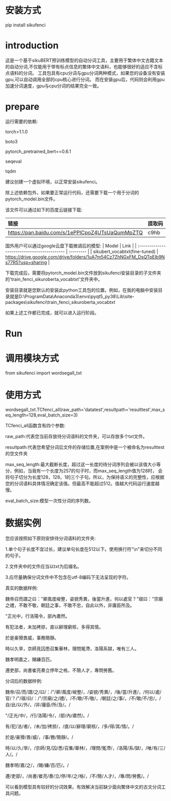 # 安装方式
pip install sikufenci


# introduction
这是一个基于sikuBERT预训练模型的自动分词工具，主要用于繁体中文古籍文本的自动分词,不仅能用于带有标点信息的繁体中文语料，也能够很好的适应不含标点语料的分词。
工具包具有cpu分词与gpu分词两种模式，如果您的设备没有安装gpu,可以自动调用全部的cpu核心进行分词。
而在安装gpu后，代码则会利用gpu加速分词速度，gpu与cpu分词的结果完全一致。

# prepare
运行需要的依赖:

torch>1.1.0

boto3

pytorch_pretrained_bert==0.6.1

seqeval

tqdm

建议创建一个虚拟环境，以正常安装sikufenci。

除上述依赖包外，如果要正常运行代码，还需要下载一个用于分词的pytorch_model.bin文件。

该文件可以通过如下的百度云链接下载:

|链接                                       |提取码     |
| :------------------------------------------ | :-------- |
| https://pan.baidu.com/s/1ePPlCpoZ4UTsUaQumMpZTQ   | c9hb |


国外用户可以通过google云盘下载微调后的模型:
| Model                                       | Link      |
| :------------------------------------------ | :-------- |
| sikubert_vocabtxt(fine-tuned)   | https://drive.google.com/drive/folders/1uA7m54Cz7ZhNGxFM_DsQTpElb9Ns77R5?usp=sharing |


下载完成后，需要将pytorch_model.bin文件放到sikufenci安装目录的子文件夹的'train_fenci_sikuroberta_vocabtxt'文件夹中。

安装目录就是您默认的安装此python工具包的位置。例如，在我的电脑中安装目录就是D:\ProgramData\Anaconda3\envs\pyqt5_py38\Lib\site-packages\sikufenci\train_fenci_sikuroberta_vocabtxt

如果上述工作都已完成，就可以进入运行阶段。

# Run

# 调用模块方式
from sikufenci import wordsegall_txt

# 使用方式
wordsegall_txt.TCfenci_all(raw_path='datatest',resultpath='resulttest',max_seq_length=128,eval_batch_size=3)

TCfenci_all函数含有四个参数:

raw_path:代表您当前存放待分词语料的文件夹，可以存放多个txt文件。

resultpath:代表您希望分词后文件的存储位置,在案例中是一个被命名为resulttest的空文件夹

max_seq_length:最大截断长度，超过这一长度的待分词序列会被以该值大小等分，例如，当我有一个长度为257的句子时，而max_seq_length值为128时，
会将句子切分为长度128，128，1的三个子句。所以，为保持语义的完整性，应根据您的分词语料具体情况确定该值。但最高不能超过512。值越大代码运行速度越慢。

eval_batch_size:模型一次性分词的序列数。


# 数据实例
您应该按照如下原则安排待分词语料的文件夹:

1.单个句子长度不宜过长，建议单句长度在512以下。使用换行符"\n"来切分不同的句子。

2.文件夹中的文件应当以txt为后缀名。

3.应尽量确保分词文件中不包含在utf-8编码下无法呈现的字符。

真实的数据样例:

魏帝召而謂之曰："卿風度峻整，姿貌秀異，後當升進，何以處官？"琡曰："宗廟之禮，不敢不敬，朝廷之事，不敢不忠，自此以外，非庸臣所及。

"正光中，行洛陽令，部內肅然。

有犯法者，未加拷掠，直以辭理窮核，多得其情。

於是豪猾畏威，事務簡靜。

時以久旱，京師見囚悉召集華林，理問冤滯，洛陽系獄，唯有三人。

魏孝明嘉之，賜縑百匹。

遷吏部，尚書崔亮奏立停年之格，不簡人才，專問勞舊。


分词后的数据样例:

魏帝/召/而/謂/之/曰/：/"/卿/風度/峻整/，/姿貌/秀異/，/後/當/升進/，/何以/處/官/？/"/琡/曰/：/"/宗廟/之/禮/，/不/敢/不/敬/，/朝廷/之/事/，/不/敢/不/忠/，/自/此/以/外/，/非/庸臣/所/及/。/

"/正光/中/，/行/洛陽/令/，/部/內/肅然/。/

有/犯/法/者/，/未/加/拷掠/，/直/以/辭理/窮核/，/多/得/其/情/。/

於是/豪猾/畏/威/，/事/務/簡靜/。/

時/以/久/旱/，/京師/見/囚/悉/召集/華林/，/理問/冤滯/，/洛陽/系/獄/，/唯/有/三/人/。/

魏孝明/嘉/之/，/賜/縑/百/匹/。/

遷/吏部/，/尚書/崔亮/奏/立/停/年/之/格/，/不/簡/人才/，/專/問/勞舊/。/


可以看到模型具有较好的分词效果。有效解决当前缺少面向繁体中文的古文分词工具问题。
